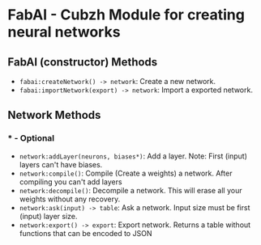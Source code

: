 # FabAI - Cubzh Module for creating neural networks

## FabAI (constructor) Methods

- `fabai:createNetwork() -> network`: Create a new network.
- `fabai:importNetwork(export) -> network`: Import a exported network.

## Network Methods

### * - Optional

- `network:addLayer(neurons, biases*)`: Add a layer. Note: First (input) layers can't have biases.
- `network:compile()`: Compile (Create a weights) a network. After compiling you can't add layers
- `network:decompile()`: Decompile a network. This will erase all your weights without any recovery.
- `network:ask(input) -> table`: Ask a network. Input size must be first (input) layer size.
- `network:export() -> export`: Export network. Returns a table without functions that can be encoded to JSON
